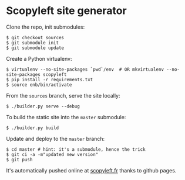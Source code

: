 # Scopyleft site generator

Clone the repo, init submodules:

```
$ git checkout sources
$ git submodule init
$ git submodule update
```

Create a Python virtualenv:

```
$ virtualenv --no-site-packages `pwd`/env  # OR mkvirtualenv --no-site-packages scopyleft
$ pip install -r requirements.txt
$ source enb/bin/activate
```

From the `sources` branch, serve the site locally:

```
$ ./builder.py serve --debug
```

To build the static site into the `master` submodule:

```
$ ./builder.py build
```

Update and deploy to the `master` branch:

```
$ cd master # hint: it's a submodule, hence the trick
$ git ci -a -m"updated new version"
$ git push
```

It's automatically pushed online at [scopyleft.fr](http://scopyleft.fr) thanks to github pages.
